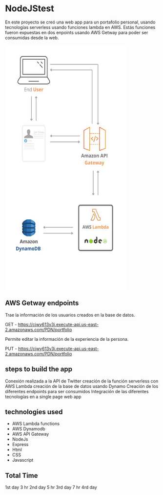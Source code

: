 # NodeJStest

En este proyecto se creó una web app para un portafolio personal, usando tecnologías serverless usando funciones lambda en AWS. Estás funciones fueron expuestas en dos enpoints usando AWS Getway para poder ser consumidas desde la web.

  <a>
    <img src="img/Arq.jpeg" alt="Logo" width="400" height="800">
  </a>

## AWS Getway endpoints

Trae la información de los usuarios creados en la base de datos.

GET - https://cjwy613v3i.execute-api.us-east-2.amazonaws.com/PDN/portfolio

Permite editar la información de la experiencia de la persona.

PUT - https://cjwy613v3i.execute-api.us-east-2.amazonaws.com/PDN/portfolio


## steps to build the app
Conexión realizada a la API de Twitter
creación de la función serverless con AWS Lambda
creación de la base de datos usando Dynamo
Creación de los diferentes endpoints para ser consumidos
Integración de las diferentes tecnologías en a single page web app

## technologies used
- AWS Lambda functions
- AWS Dynamodb
- AWS API Gateway
- NodeJs
- Express
- Html
- CSS
- Javascript

## Total Time
1st day 3 hr
2nd day 5 hr
3rd day 7 hr
4rd day 
